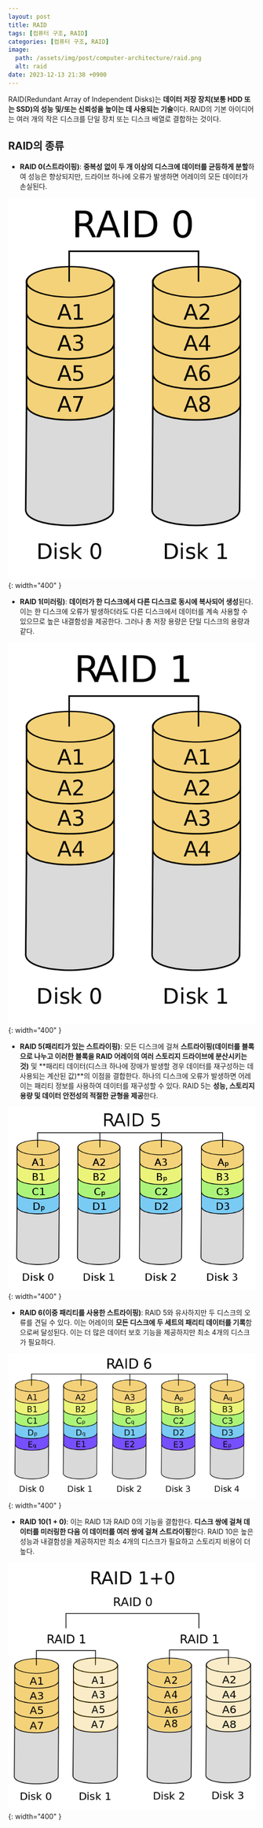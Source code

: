 ```yaml
---
layout: post
title: RAID
tags: [컴퓨터 구조, RAID]
categories: [컴퓨터 구조, RAID]
image:
  path: /assets/img/post/computer-architecture/raid.png
  alt: raid
date: 2023-12-13 21:38 +0900
---
```


RAID(Redundant Array of Independent Disks)는 **데이터 저장 장치(보통 HDD 또는 SSD)의 성능 및/또는 신뢰성을 높이는 데 사용되는 기술**이다. RAID의 기본 아이디어는 여러 개의 작은 디스크를 단일 장치 또는 디스크 배열로 결합하는 것이다.

## RAID의 종류

- **RAID 0(스트라이핑)**: **중복성 없이 두 개 이상의 디스크에 데이터를 균등하게 분할**하여 성능은 향상되지만, 드라이브 하나에 오류가 발생하면 어레이의 모든 데이터가 손실된다.

![raid-0](/assets/img/post/computer-architecture/raid-0.png){: width="400" }

- **RAID 1(미러링)**: **데이터가 한 디스크에서 다른 디스크로 동시에 복사되어 생성**된다. 이는 한 디스크에 오류가 발생하더라도 다른 디스크에서 데이터를 계속 사용할 수 있으므로 높은 내결함성을 제공한다. 그러나 총 저장 용량은 단일 디스크의 용량과 같다.

![raid-1](/assets/img/post/computer-architecture/raid-1.png){: width="400" }

- **RAID 5(패리티가 있는 스트라이핑)**: 모든 디스크에 걸쳐 **스트라이핑(데이터를 블록으로 나누고 이러한 블록을 RAID 어레이의 여러 스토리지 드라이브에 분산시키는 것)** 및 **패리티 데이터(디스크 하나에 장애가 발생할 경우 데이터를 재구성하는 데 사용되는 계산된 값)**의 이점을 결합한다. 하나의 디스크에 오류가 발생하면 어레이는 패리티 정보를 사용하여 데이터를 재구성할 수 있다. RAID 5는 **성능, 스토리지 용량 및 데이터 안전성의 적절한 균형을 제공**한다.

![raid-5](/assets/img/post/computer-architecture/raid-5.png){: width="400" }

- **RAID 6(이중 패리티를 사용한 스트라이핑)**: RAID 5와 유사하지만 두 디스크의 오류를 견딜 수 있다. 이는 어레이의 **모든 디스크에 두 세트의 패리티 데이터를 기록**함으로써 달성된다. 이는 더 많은 데이터 보호 기능을 제공하지만 최소 4개의 디스크가 필요하다.

![raid-6](/assets/img/post/computer-architecture/raid-6.png){: width="400" }

- **RAID 10(1 + 0)**: 이는 RAID 1과 RAID 0의 기능을 결합한다. **디스크 쌍에 걸쳐 데이터를 미러링한 다음 이 데이터를 여러 쌍에 걸쳐 스트라이핑**한다. RAID 10은 높은 성능과 내결함성을 제공하지만 최소 4개의 디스크가 필요하고 스토리지 비용이 더 높다.

![raid-10](/assets/img/post/computer-architecture/raid-10.png){: width="400" }
